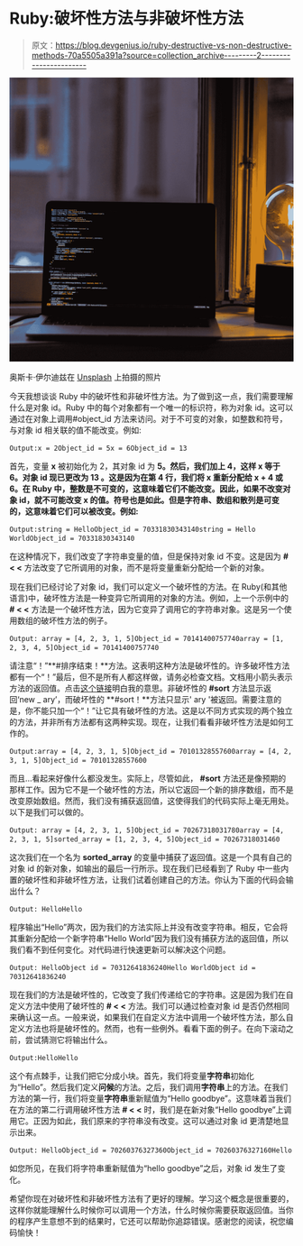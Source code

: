 # Ruby:破坏性方法与非破坏性方法

> 原文：<https://blog.devgenius.io/ruby-destructive-vs-non-destructive-methods-70a5505a391a?source=collection_archive---------2----------------------->

![](img/6200bc51ca4327bef729366be1cf1e6d.png)

奥斯卡·伊尔迪兹在 [Unsplash](https://unsplash.com?utm_source=medium&utm_medium=referral) 上拍摄的照片

今天我想谈谈 Ruby 中的破坏性和非破坏性方法。为了做到这一点，我们需要理解什么是对象 id。Ruby 中的每个对象都有一个唯一的标识符，称为对象 id。这可以通过在对象上调用#object_id 方法来访问。对于不可变的对象，如整数和符号，与对象 id 相关联的值不能改变。例如:

```
Output:x = 2Object_id = 5x = 6Object_id = 13
```

首先，变量 **x** 被初始化为 2，其对象 id 为 **5。然后，我们加上 4，这样 **x** 等于 6。对象 id 现已更改为 **13** 。这是因为在第 4 行，我们将 **x** 重新分配给 **x + 4** 或 6。在 Ruby 中，整数是不可变的，这意味着它们不能改变。因此，如果不改变对象 id，就不可能改变 **x** 的值。符号也是如此。但是字符串、数组和散列是可变的，这意味着它们可以被改变。例如:**

```
Output:string = HelloObject_id = 70331830343140string = Hello WorldObject_id = 70331830343140
```

在这种情况下，我们改变了字符串变量的值，但是保持对象 id 不变。这是因为 **# < <** 方法改变了它所调用的对象，而不是将变量重新分配给一个新的对象。

现在我们已经讨论了对象 id，我们可以定义一个破坏性的方法。在 Ruby(和其他语言)中，破坏性方法是一种变异它所调用的对象的方法。例如，上一个示例中的 **# < <** 方法是一个破坏性方法，因为它变异了调用它的字符串对象。这是另一个使用数组的破坏性方法的例子。

```
Output: array = [4, 2, 3, 1, 5]Object_id = 70141400757740array = [1, 2, 3, 4, 5]Object_id = 70141400757740
```

请注意“！”**#排序结束！**方法。这表明这种方法是破坏性的。许多破坏性方法都有一个“！”最后，但不是所有人都这样做，请务必检查文档。文档用小箭头表示方法的返回值。点击[这个链接](https://docs.ruby-lang.org/en/2.6.0/Array.html#method-i-sort)明白我的意思。非破坏性的 **#sort** 方法显示返回‘new _ ary’，而破坏性的 **#sort！**方法只显示' ary '被返回。需要注意的是，你不能只加一个“！”让它具有破坏性的方法。这是以不同方式实现的两个独立的方法，并非所有方法都有这两种实现。现在，让我们看看非破坏性方法是如何工作的。

```
Output:array = [4, 2, 3, 1, 5]Object_id = 70101328557600array = [4, 2, 3, 1, 5]Object_id = 70101328557600
```

而且…看起来好像什么都没发生。实际上，尽管如此， **#sort** 方法还是像预期的那样工作。因为它不是一个破坏性的方法，所以它返回一个新的排序数组，而不是改变原始数组。然而，我们没有捕获返回值，这使得我们的代码实际上毫无用处。以下是我们可以做的。

```
Output: array = [4, 2, 3, 1, 5]Object_id = 70267318031780array = [4, 2, 3, 1, 5]sorted_array = [1, 2, 3, 4, 5]Object_id = 70267318031460
```

这次我们在一个名为 **sorted_array** 的变量中捕获了返回值。这是一个具有自己的对象 id 的新对象，如输出的最后一行所示。现在我们已经看到了 Ruby 中一些内置的破坏性和非破坏性方法，让我们试着创建自己的方法。你认为下面的代码会输出什么？

```
Output: HelloHello
```

程序输出“Hello”两次，因为我们的方法实际上并没有改变字符串。相反，它会将其重新分配给一个新字符串“Hello World”因为我们没有捕获方法的返回值，所以我们看不到任何变化。对代码进行快速更新可以解决这个问题。

```
Output: HelloObject id = 70312641836240Hello WorldObject id = 70312641836240
```

现在我们的方法是破坏性的，它改变了我们传递给它的字符串。这是因为我们在自定义方法中使用了破坏性的 **# < <** 方法。我们可以通过检查对象 id 是否仍然相同来确认这一点。一般来说，如果我们在自定义方法中调用一个破坏性方法，那么自定义方法也将是破坏性的。然而，也有一些例外。看看下面的例子。在向下滚动之前，尝试猜测它将输出什么。

```
Output:HelloHello
```

这个有点棘手，让我们把它分成小块。首先，我们将变量**字符串**初始化为“Hello”。然后我们定义**问候**的方法。之后，我们调用**字符串**上的方法。在我们方法的第一行，我们将变量**字符串**重新赋值为“Hello goodbye”。这意味着当我们在方法的第二行调用破坏性方法 **# < <** 时，我们是在新对象“Hello goodbye”上调用它。正因为如此，我们原来的字符串没有改变。这可以通过对象 id 更清楚地显示出来。

```
Output: HelloObject_id = 70260376327360Object_id = 70260376327160Hello
```

如您所见，在我们将字符串重新赋值为“hello goodbye”之后，对象 id 发生了变化。

希望你现在对破坏性和非破坏性方法有了更好的理解。学习这个概念是很重要的，这样你就能理解什么时候你可以调用一个方法，什么时候你需要获取返回值。当你的程序产生意想不到的结果时，它还可以帮助你追踪错误。感谢您的阅读，祝您编码愉快！